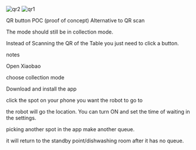 ![qr2](https://github.com/engrpanda/Evo_QR_button/assets/53995355/fc231fb7-2361-40e9-bd3a-dfdd84b9d177)
![qr1](https://github.com/engrpanda/Evo_QR_button/assets/53995355/cde38128-2ba5-4055-a365-3b3af546c3f0)


QR button POC (proof of concept) Alternative to QR scan

The mode should still be in collection mode.



Instead of Scanning the QR of the Table you just need to click a button.

notes

Open Xiaobao

choose collection mode

Download and install the app

click the spot on your phone you want the robot to go to

the robot will go the location. You can turn ON and set the time of waiting in the settings.

picking another spot in the app make another queue.

it will return to the standby point/dishwashing room after it has no queue.
